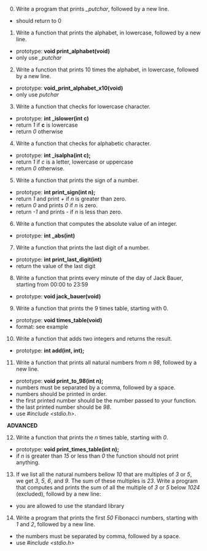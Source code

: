 0. Write a program that prints *_putchar*, followed by a new line.
 - should return to 0

1. Write a function that prints the alphabet, in lowercase, followed by a new line.
 - prototype: **void print_alphabet(void)**
 - only use *_putchar*

2. Write a function that prints 10 times the alphabet, in lowercase, followed by a new line.
 - prototype: **void_print_alphabet_x10(void)**
 - only use *putchar*

3. Write a function that checks for lowercase character.
 - prototype: **int _islower(int c)**
 - return *1* if **c** is lowercase
 - return *0* otherwise

4. Write a function that checks for alphabetic character.
 - prototype: **int _isalpha(int c);**
 - return *1* if *c* is a letter, lowercase or uppercase
 - return *0* otherwise.

5. Write a function that prints the sign of a number.
 - prototype: **int print_sign(int n);**
 - return *1* and print *+* if *n* is greater than zero.
 - return *0* and prints *0* if *n* is zero.
 - return *-1* and prints *-* if *n* is less than zero.

6. Write a function that computes the absolute value of an integer.
 - prototype: **int _abs(int)**

7. Write a function that prints the last digit of a number.
 - prototype: **int print_last_digit(int)**
 - return the value of the last digit

8. Write a function that prints every minute of the day of Jack Bauer, starting from 00:00 to 23:59
 - prototype: **void jack_bauer(void)**

9. Write a function that prints the 9 times table, starting with 0.
 - prototype: **void times_table(void)**
 - format: see example

10. Write a function that adds two integers and returns the result.
 - prototype: **int add(int, int);**

11. Write a function that prints all natural numbers from *n* *98*, followed by a new line.
 - prototype: **void print_to_98(int n);**
 - numbers must be separated by a comma, followed by a space.
 - numbers should be printed in order.
 - the first printed number should be the number passed to your
 function.
 - the last printed number should be *98*.
 - use *#include <stdio.h>*.

**ADVANCED**

12. Write a function that prints the *n* times table, starting with
  *0*.
 - prototype: **void print_times_table(int n);**
 - if *n* is greater than *15* or less than *0* the function should not print anything.

13. If we list all the natural numbers bellow *10* that are multiples of *3* or *5*, we get *3*, *5*, *6*, and *9*. The sum of these multiples is *23*. Write a program that computes and prints the sum of all the multiple of *3* or *5* below *1024* (excluded), followd by a new line:
 - you are allowed to use the standard library

14. Write a program that prints the first *50* Fibonacci numbers, starting with *1* and *2*, followed by a new line.
 - the numbers must be separated by comma, followed by a space.
 - use *#include <stdio.h>*
